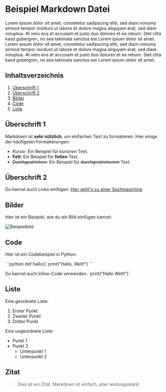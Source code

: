 
# Beispiel Markdown Datei

Lorem ipsum dolor sit amet, consetetur sadipscing elitr, sed diam nonumy eirmod tempor invidunt ut labore et dolore magna aliquyam erat, sed diam voluptua. At vero eos et accusam et justo duo dolores et ea rebum. Stet clita kasd gubergren, no sea takimata sanctus est Lorem ipsum dolor sit amet. Lorem ipsum dolor sit amet, consetetur sadipscing elitr, sed diam nonumy eirmod tempor invidunt ut labore et dolore magna aliquyam erat, sed diam voluptua. At vero eos et accusam et justo duo dolores et ea rebum. Stet clita kasd gubergren, no sea takimata sanctus est Lorem ipsum dolor sit amet.

## Inhaltsverzeichnis
1. [Überschrift 1](#überschrift-1)
2. [Überschrift 2](#überschrift-2)
3. [Bilder](#bilder)
4. [Code](#code)
5. [Liste](#liste)

## Überschrift 1

Markdown ist **sehr nützlich**, um einfachen Text zu formatieren. Hier einige der häufigsten Formatierungen:

- *Kursiv*: Ein Beispiel für *kursiven* Text.
- **Fett**: Ein Beispiel für **fetten** Text.
- ~~Durchgestrichen~~: Ein Beispiel für ~~durchgestrichenen~~ Text.

## Überschrift 2

Du kannst auch Links einfügen: [Hier geht's zu einer Suchmaschine](https://www.google.com).

## Bilder

Hier ist ein Beispiel, wie du ein Bild einfügen kannst:

![Beispielbild](https://via.placeholder.com/150)

## Code

Hier ist ein Codebeispiel in Python:

\`\`\`python
def hallo():
    print("Hallo, Welt!")
\`\`\`

Du kannst auch Inline-Code verwenden: \`print("Hallo Welt!")\`.

## Liste

Eine geordnete Liste:

1. Erster Punkt
2. Zweiter Punkt
3. Dritter Punkt

Eine ungeordnete Liste:

- Punkt 1
- Punkt 2
  - Unterpunkt 1
  - Unterpunkt 2

## Zitat

> Dies ist ein Zitat. Markdown ist einfach, aber leistungsstark!
